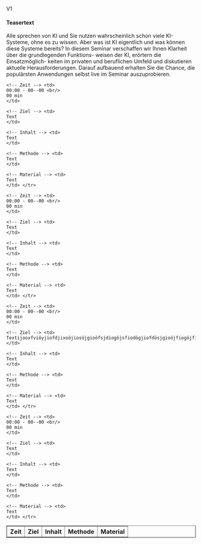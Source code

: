 V1
 
#### Teasertext

Alle sprechen von KI und Sie nutzen
wahrscheinlich schon viele KI-Systeme, ohne
es zu wissen. Aber was ist KI eigentlich und
was können diese Systeme bereits?
In diesem Seminar verschaffen wir Ihnen
Klarheit über die grundlegenden Funktions-
weisen der KI, erörtern die Einsatzmöglich-
keiten im privaten und beruflichen Umfeld
und diskutieren aktuelle Herausforderungen.
Darauf aufbauend erhalten Sie die Chance,
die populärsten Anwendungen selbst live im
Seminar auszuprobieren.



<table border="1,5" cellpadding="5" cellspacing="0">
 
  <tr>
    <th>Zeit</th>
    <th>Ziel</th>
    <th>Inhalt</th>
    <th>Methode</th>
    <th>Material</th>
  </tr>
  <tr> <!-- ---------------Zeile------------------ -->
  
    <!-- Zeit --> <td>
    00:00 - 00--00 <br/>
    00 min
    </td>

    <!-- Ziel --> <td>
    Text
    </td>
    
    <!-- Inhalt --> <td>
    Text
    </td>

    <!-- Methode --> <td>
    Text
    </td>

    <!-- Material --> <td>
    Text
    </td> </tr>

<!-- ---------------Zeile------------------ --> <tr>
  
    <!-- Zeit --> <td>
    00:00 - 00--00 <br/>
    00 min
    </td>

    <!-- Ziel --> <td>
    Text
    </td>
    
    <!-- Inhalt --> <td>
    Text
    </td>

    <!-- Methode --> <td>
    Text
    </td>

    <!-- Material --> <td>
    Text
    </td> </tr>

<!-- ---------------Zeile------------------ --> <tr>
  
    <!-- Zeit --> <td>
    00:00 - 00--00 <br/>
    00 min
    </td>

    <!-- Ziel --> <td>
    Textijooxfviöyjiofdjixoöjiosöjgioöfsjdiogöjsfiodögjiofdösjgioöjfiogöjfioösdjgioöfjsögoifjösgjifsöjgioöfdsjgöoijdfiosögjioöfsdjgioösfjdögojsdfioöjisdfjlöjlöjöojioöfjöioafjioöadjgoöfijdögiojidöfogjöiosjioögjsfioögjöiosfdjgioö
    </td>
    
    <!-- Inhalt --> <td>
    Text
    </td>

    <!-- Methode --> <td>
    Text
    </td>

    <!-- Material --> <td>
    Text
    </td> </tr>

 <!-- ---------------Zeile------------------ --> <tr>
  
    <!-- Zeit --> <td>
    00:00 - 00--00 <br/>
    00 min
    </td>

    <!-- Ziel --> <td>
    Text
    </td>
    
    <!-- Inhalt --> <td>
    Text
    </td>

    <!-- Methode --> <td>
    Text
    </td>

    <!-- Material --> <td>
    Text
    </td> </tr>




</table>

